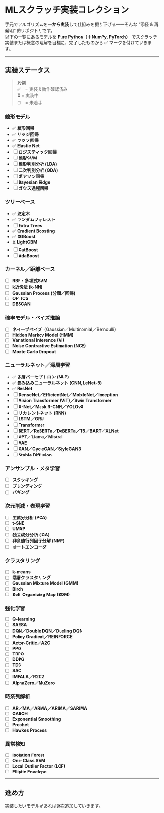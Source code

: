 # MLスクラッチ実装コレクション

手元でアルゴリズムを**一から実装**して仕組みを掘り下げる――そんな “写経 & 再発明” 的リポジトリです。  
以下の一覧にあるモデルを **Pure Python（＋NumPy, PyTorch）** でスクラッチ実装または概念の理解を目標に、完了したものから ✅ マークを付けていきます。

---

## 実装ステータス

> **凡例**  
> ✅ = 実装＆動作確認済み  
> ⏳ = 実装中  
> ☐ = 未着手

### 線形モデル
- ✅ **線形回帰**
- ✅ **リッジ回帰**
- ✅ **ラッソ回帰**
- ✅ **Elastic Net**
- ☐ **ロジスティック回帰**
- ☐ **線形SVM**
- ☐ **線形判別分析 (LDA)**
- ☐ **二次判別分析 (QDA)**
- ☐ **ポアソン回帰**
- ☐ **Bayesian Ridge**
- ☐ **ガウス過程回帰**

### ツリーベース
- ✅ **決定木**
- ✅ **ランダムフォレスト**
- ☐ **Extra Trees**
- ✅ **Gradient Boosting**
- ✅ **XGBoost**
- ⏳ **LightGBM**
- ☐ **CatBoost**
- ☐ **AdaBoost**

### カーネル／距離ベース
- ☐ **RBF・多項式SVM**
- ☐ **k近傍法 (k-NN)**
- ☐ **Gaussian Process (分類／回帰)**
- ☐ **OPTICS**
- ☐ **DBSCAN**

### 確率モデル・ベイズ推論
- ☐ **ネイーブベイズ**（Gaussian／Multinomial／Bernoulli）
- ☐ **Hidden Markov Model (HMM)**
- ☐ **Variational Inference (VI)**
- ☐ **Noise Contrastive Estimation (NCE)**
- ☐ **Monte Carlo Dropout**

### ニューラルネット／深層学習
- ✅ **多層パーセプトロン (MLP)**
- ✅ **畳み込みニューラルネット (CNN, LeNet-5)**
- ✅ **ResNet**
- ☐ **DenseNet／EfficientNet／MobileNet／Inception**
- ☐ **Vision Transformer (ViT)／Swin Transformer**
- ☐ **U-Net／Mask R-CNN／YOLOv8**
- ☐ **リカレントネット (RNN)**
- ☐ **LSTM／GRU**
- ☐ **Transformer**
- ☐ **BERT／RoBERTa／DeBERTa／T5／BART／XLNet**
- ☐ **GPT／Llama／Mistral**
- ☐ **VAE**
- ☐ **GAN／CycleGAN／StyleGAN3**
- ☐ **Stable Diffusion**

### アンサンブル・メタ学習
- ☐ **スタッキング**
- ☐ **ブレンディング**
- ☐ **バギング**

### 次元削減・表現学習
- ☐ **主成分分析 (PCA)**
- ☐ **t-SNE**
- ☐ **UMAP**
- ☐ **独立成分分析 (ICA)**
- ☐ **非負値行列因子分解 (NMF)**
- ☐ **オートエンコーダ**

### クラスタリング
- ☐ **k-means**
- ☐ **階層クラスタリング**
- ☐ **Gaussian Mixture Model (GMM)**
- ☐ **Birch**
- ☐ **Self-Organizing Map (SOM)**

### 強化学習
- ☐ **Q-learning**
- ☐ **SARSA**
- ☐ **DQN／Double DQN／Dueling DQN**
- ☐ **Policy Gradient／REINFORCE**
- ☐ **Actor-Critic／A2C**
- ☐ **PPO**
- ☐ **TRPO**
- ☐ **DDPG**
- ☐ **TD3**
- ☐ **SAC**
- ☐ **IMPALA／R2D2**
- ☐ **AlphaZero／MuZero**

### 時系列解析
- ☐ **AR／MA／ARMA／ARIMA／SARIMA**
- ☐ **GARCH**
- ☐ **Exponential Smoothing**
- ☐ **Prophet**
- ☐ **Hawkes Process**

### 異常検知
- ☐ **Isolation Forest**
- ☐ **One-Class SVM**
- ☐ **Local Outlier Factor (LOF)**
- ☐ **Elliptic Envelope**

---

## 進め方

実装したいモデルがあれば逐次追加していきます。

